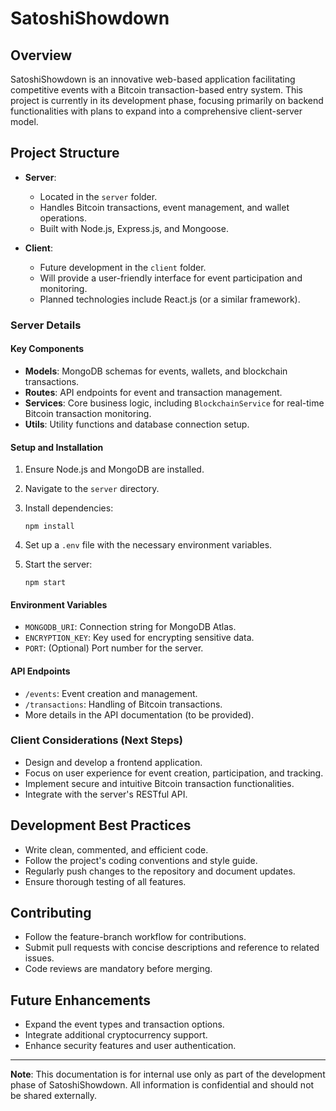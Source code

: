# SatoshiShowdown

## Overview

SatoshiShowdown is an innovative web-based application facilitating competitive events with a Bitcoin transaction-based entry system. This project is currently in its development phase, focusing primarily on backend functionalities with plans to expand into a comprehensive client-server model.

## Project Structure

- **Server**:
  - Located in the `server` folder.
  - Handles Bitcoin transactions, event management, and wallet operations.
  - Built with Node.js, Express.js, and Mongoose.

- **Client**:
  - Future development in the `client` folder.
  - Will provide a user-friendly interface for event participation and monitoring.
  - Planned technologies include React.js (or a similar framework).

### Server Details

#### Key Components

- **Models**: MongoDB schemas for events, wallets, and blockchain transactions.
- **Routes**: API endpoints for event and transaction management.
- **Services**: Core business logic, including `BlockchainService` for real-time Bitcoin transaction monitoring.
- **Utils**: Utility functions and database connection setup.

#### Setup and Installation

1. Ensure Node.js and MongoDB are installed.
2. Navigate to the `server` directory.
3. Install dependencies:

    ```text
    npm install
    ```

4. Set up a `.env` file with the necessary environment variables.
5. Start the server:

    ```text
    npm start
    ```

#### Environment Variables

- `MONGODB_URI`: Connection string for MongoDB Atlas.
- `ENCRYPTION_KEY`: Key used for encrypting sensitive data.
- `PORT`: (Optional) Port number for the server.

#### API Endpoints

- `/events`: Event creation and management.
- `/transactions`: Handling of Bitcoin transactions.
- More details in the API documentation (to be provided).

### Client Considerations (Next Steps)

- Design and develop a frontend application.
- Focus on user experience for event creation, participation, and tracking.
- Implement secure and intuitive Bitcoin transaction functionalities.
- Integrate with the server's RESTful API.

## Development Best Practices

- Write clean, commented, and efficient code.
- Follow the project's coding conventions and style guide.
- Regularly push changes to the repository and document updates.
- Ensure thorough testing of all features.

## Contributing

- Follow the feature-branch workflow for contributions.
- Submit pull requests with concise descriptions and reference to related issues.
- Code reviews are mandatory before merging.

## Future Enhancements

- Expand the event types and transaction options.
- Integrate additional cryptocurrency support.
- Enhance security features and user authentication.

---

**Note**: This documentation is for internal use only as part of the development phase of SatoshiShowdown. All information is confidential and should not be shared externally.
